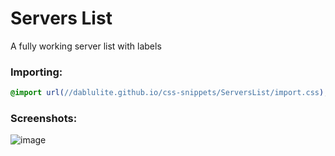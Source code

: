 # Servers List
A fully working server list with labels

### Importing:
```css
@import url(//dablulite.github.io/css-snippets/ServersList/import.css);
```

### Screenshots:
![image](https://github.com/DaBluLite/css-snippets/assets/73998678/c61e6921-c20b-40cf-a5aa-fb42833f30e4)
